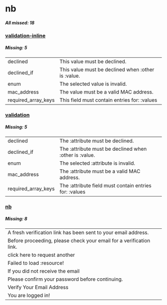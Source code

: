 # nb

##### All missed: 18


### [validation-inline](https://github.com/Laravel-Lang/lang/blob/master/locales/nb/validation-inline.php)

##### Missing: 5

<table >
<tr><td align="left" >
declined
</td>
<td align="left" >
This value must be declined.
</td>
</tr>
<tr><td align="left" >
declined_if
</td>
<td align="left" >
This value must be declined when :other is :value.
</td>
</tr>
<tr><td align="left" >
enum
</td>
<td align="left" >
The selected value is invalid.
</td>
</tr>
<tr><td align="left" >
mac_address
</td>
<td align="left" >
The value must be a valid MAC address.
</td>
</tr>
<tr><td align="left" >
required_array_keys
</td>
<td align="left" >
This field must contain entries for: :values
</td>
</tr>

</table>


### [validation](https://github.com/Laravel-Lang/lang/blob/master/locales/nb/validation.php)

##### Missing: 5

<table >
<tr><td align="left" >
declined
</td>
<td align="left" >
The :attribute must be declined.
</td>
</tr>
<tr><td align="left" >
declined_if
</td>
<td align="left" >
The :attribute must be declined when :other is :value.
</td>
</tr>
<tr><td align="left" >
enum
</td>
<td align="left" >
The selected :attribute is invalid.
</td>
</tr>
<tr><td align="left" >
mac_address
</td>
<td align="left" >
The :attribute must be a valid MAC address.
</td>
</tr>
<tr><td align="left" >
required_array_keys
</td>
<td align="left" >
The :attribute field must contain entries for: :values
</td>
</tr>

</table>


### [nb](https://github.com/Laravel-Lang/lang/blob/master/locales/nb/nb.json)

##### Missing: 8

<table >
<tr><td align="left" >
A fresh verification link has been sent to your email address.
</td>
</tr>
<tr><td align="left" >
Before proceeding, please check your email for a verification link.
</td>
</tr>
<tr><td align="left" >
click here to request another
</td>
</tr>
<tr><td align="left" >
Failed to load :resource!
</td>
</tr>
<tr><td align="left" >
If you did not receive the email
</td>
</tr>
<tr><td align="left" >
Please confirm your password before continuing.
</td>
</tr>
<tr><td align="left" >
Verify Your Email Address
</td>
</tr>
<tr><td align="left" >
You are logged in!
</td>
</tr>

</table>


